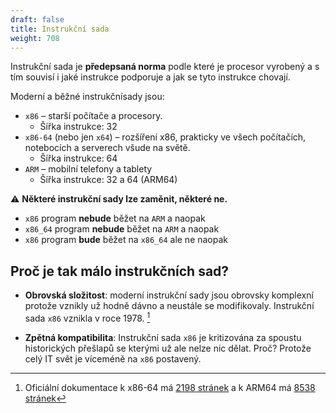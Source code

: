 ```yaml
---
draft: false
title: Instrukční sada
weight: 708
---
```


Instrukční sada je **předepsaná norma** podle které je procesor vyrobený a s tím souvisí i jaké instrukce podporuje a jak se tyto instrukce chovají.

Moderní a běžné instrukčnísady jsou:

- `x86` – starší počítače a procesory.
  - Šířka instrukce: 32
- `x86-64` (nebo jen `x64`) – rozšíření x86, prakticky ve všech počítačích, notebocích a serverech všude na světě.
  - Šířka instrukce: 64
- `ARM` – mobilní telefony a tablety
  - Šířka instrukce: 32 a 64 (ARM64)

⚠️ **Některé instrukční sady lze zaměnit, některé ne.**

- `x86` program **nebude** běžet na `ARM` a naopak
- `x86_64` program **nebude** běžet na `ARM` a naopak
- `x86` program **bude** běžet na `x86_64` ale ne naopak

## Proč je tak málo instrukčních sad?

- **Obrovská složitost**: moderní instrukční sady jsou obrovsky komplexní protože vznikly už hodně dávno a neustále se modifikovaly. Instrukční sada `x86` vznikla v roce 1978. [^z]

- **Zpětná kompatibilita**: Instrukční sada `x86` je kritizována za spoustu historických přešlapů se kterými už ale nelze nic dělat. Proč? Protože celý IT svět je víceméně na `x86` postavený.

[^z]: Oficiální dokumentace k x86-64 má [2198 stránek](https://www.intel.com/content/dam/www/public/us/en/documents/manuals/64-ia-32-architectures-software-developer-instruction-set-reference-manual-325383.pdf) a k ARM64 má [8538 stránek](https://www.intel.com/content/dam/www/public/us/en/documents/manuals/64-ia-32-architectures-software-developer-instruction-set-reference-manual-325383.pdf)
